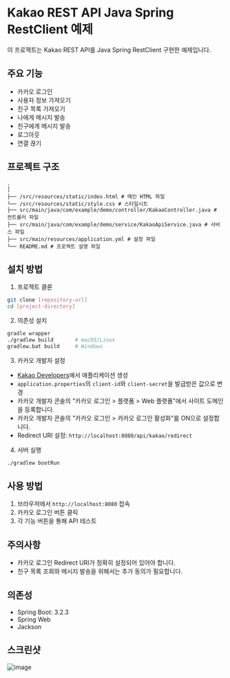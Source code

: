 # Kakao REST API Java Spring RestClient 예제

이 프로젝트는 Kakao REST API를 Java Spring RestClient 구현한 예제입니다.

## 주요 기능

- 카카오 로그인
- 사용자 정보 가져오기
- 친구 목록 가져오기
- 나에게 메시지 발송
- 친구에게 메시지 발송
- 로그아웃
- 연결 끊기

## 프로젝트 구조
```
.
│
├── /src/resources/static/index.html # 메인 HTML 파일
└── /src/resources/static/style.css # 스타일시트
├── src/main/java/com/example/demo/controller/KakaoController.java # 컨트롤러 파일
├── src/main/java/com/example/demo/service/KakaoApiService.java # 서비스 파일
├── src/main/resources/application.yml # 설정 파일
└── README.md # 프로젝트 설명 파일
```

## 설치 방법

1. 프로젝트 클론
```bash
git clone [repository-url]
cd [project-directory]
```

2. 의존성 설치
```bash
gradle wrapper
./gradlew build       # macOS/Linux
gradlew.bat build     # Windows
```

3. 카카오 개발자 설정
- [Kakao Developers](https://developers.kakao.com)에서 애플리케이션 생성
- `application.properties`의 `client-id`와 `client-secret`을 발급받은 값으로 변경
- 카카오 개발자 콘솔의 "카카오 로그인 > 플랫폼 > Web 플랫폼"에서 사이트 도메인을 등록합니다.
- 카카오 개발자 콘솔의 "카카오 로그인 > 카카오 로그인 활성화"를 ON으로 설정합니다.
- Redirect URI 설정: `http://localhost:8080/api/kakao/redirect`

4. 서버 실행
```bash
./gradlew bootRun
```

## 사용 방법

1. 브라우저에서 `http://localhost:8080` 접속
2. 카카오 로그인 버튼 클릭
3. 각 기능 버튼을 통해 API 테스트

## 주의사항

- 카카오 로그인 Redirect URI가 정확히 설정되어 있어야 합니다.
- 친구 목록 조회와 메시지 발송을 위해서는 추가 동의가 필요합니다.

## 의존성

- Spring Boot: 3.2.3
- Spring Web
- Jackson

## 스크린샷
![image](https://github.com/user-attachments/assets/a64d2a83-c036-4cb2-88e5-07bba3890ec3)

